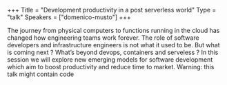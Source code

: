 +++
Title = "Development productivity in a post serverless world"
Type = "talk"
Speakers = ["domenico-musto"]
+++

The journey from physical computers to functions running in the cloud has changed how engineering teams work forever. The role of software developers and infrastructure engineers is not what it used to be. But what is coming next ? What’s beyond devops, containers and serveless ? In this session we will explore new emerging models for software development which aim to boost productivity and reduce time to market. Warning: this talk might contain code